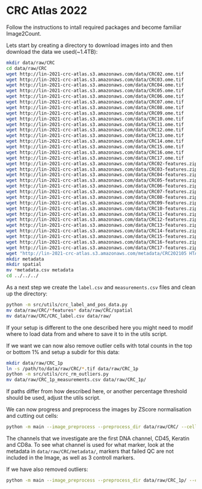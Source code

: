 # CRC Atlas 2022

Follow the instructions to intall required packages and become familiar Image2Count.  

Lets start by creating a directory to download images into and then download the data we used(~1.4TB):
```sh
mkdir data/raw/CRC
cd data/raw/CRC
wget http://lin-2021-crc-atlas.s3.amazonaws.com/data/CRC02.ome.tif
wget http://lin-2021-crc-atlas.s3.amazonaws.com/data/CRC03.ome.tif
wget http://lin-2021-crc-atlas.s3.amazonaws.com/data/CRC04.ome.tif
wget http://lin-2021-crc-atlas.s3.amazonaws.com/data/CRC05.ome.tif
wget http://lin-2021-crc-atlas.s3.amazonaws.com/data/CRC06.ome.tif
wget http://lin-2021-crc-atlas.s3.amazonaws.com/data/CRC07.ome.tif
wget http://lin-2021-crc-atlas.s3.amazonaws.com/data/CRC08.ome.tif
wget http://lin-2021-crc-atlas.s3.amazonaws.com/data/CRC09.ome.tif
wget http://lin-2021-crc-atlas.s3.amazonaws.com/data/CRC10.ome.tif
wget http://lin-2021-crc-atlas.s3.amazonaws.com/data/CRC11.ome.tif
wget http://lin-2021-crc-atlas.s3.amazonaws.com/data/CRC12.ome.tif
wget http://lin-2021-crc-atlas.s3.amazonaws.com/data/CRC13.ome.tif
wget http://lin-2021-crc-atlas.s3.amazonaws.com/data/CRC14.ome.tif
wget http://lin-2021-crc-atlas.s3.amazonaws.com/data/CRC15.ome.tif
wget http://lin-2021-crc-atlas.s3.amazonaws.com/data/CRC16.ome.tif
wget http://lin-2021-crc-atlas.s3.amazonaws.com/data/CRC17.ome.tif
wget http://lin-2021-crc-atlas.s3.amazonaws.com/data/CRC02-features.zip
wget http://lin-2021-crc-atlas.s3.amazonaws.com/data/CRC03-features.zip
wget http://lin-2021-crc-atlas.s3.amazonaws.com/data/CRC04-features.zip
wget http://lin-2021-crc-atlas.s3.amazonaws.com/data/CRC05-features.zip
wget http://lin-2021-crc-atlas.s3.amazonaws.com/data/CRC06-features.zip
wget http://lin-2021-crc-atlas.s3.amazonaws.com/data/CRC07-features.zip
wget http://lin-2021-crc-atlas.s3.amazonaws.com/data/CRC08-features.zip
wget http://lin-2021-crc-atlas.s3.amazonaws.com/data/CRC09-features.zip
wget http://lin-2021-crc-atlas.s3.amazonaws.com/data/CRC10-features.zip
wget http://lin-2021-crc-atlas.s3.amazonaws.com/data/CRC11-features.zip
wget http://lin-2021-crc-atlas.s3.amazonaws.com/data/CRC12-features.zip
wget http://lin-2021-crc-atlas.s3.amazonaws.com/data/CRC13-features.zip
wget http://lin-2021-crc-atlas.s3.amazonaws.com/data/CRC14-features.zip
wget http://lin-2021-crc-atlas.s3.amazonaws.com/data/CRC15-features.zip
wget http://lin-2021-crc-atlas.s3.amazonaws.com/data/CRC16-features.zip
wget http://lin-2021-crc-atlas.s3.amazonaws.com/data/CRC17-features.zip
wget "http://lin-2021-crc-atlas.s3.amazonaws.com/metadata/CRC202105 HTAN channel metadata.csv"
mkdir metadata
mkdir spatial
mv *metadata.csv metadata
cd ../../../
```

As a next step we create the `label.csv` and `measurements.csv` files and clean up the directory:
```sh
python -m src/utils/crc_label_and_pos_data.py
mv data/raw/CRC/*features* data/raw/CRC/spatial
mv data/raw/CRC/CRC_label.csv data/raw/
```
If your setup is different to the one described here you might need to modif where to load data from and where to save it to in the utils script.  


If we want we can now also remove outlier cells with total counts in the top or bottom 1% and setup a subdir for this data:
```sh
mkdir data/raw/CRC_1p
ln -s /path/to/data/raw/CRC/*.tif data/raw/CRC_1p
python -m src/utils/crc_rm_outliers.py
mv data/raw/CRC_1p_measurements.csv data/raw/CRC_1p/
```
If paths differ from how described here, or another percentage threshold should be used, adjust the utils script.  

We can now progress and preprocess the images by ZScore normalisation and cutting out cells:
```sh
python -m main --image_preprocess --preprocess_dir data/raw/CRC/ --cell_cutout 34 --preprocess_workers 26 --preprocess_channels 0,10,14,19
```
The channels that we investigate are the first DNA channel, CD45, Keratin and CD8a. To see what channel is used for what marker, look at the metadata in `data/raw/CRC/metadata/`, markers that failed QC are not included in the Image, as well as 3 controll markers.  

If we have also removed outliers:  

```sh
python -m main --image_preprocess --preprocess_dir data/raw/CRC_1p/ --cell_cutout 34 --preprocess_workers 26 --preprocess_channels 0,10,14,19 --preprocess_mean_std_dir 'data/raw/CRC/'
```

